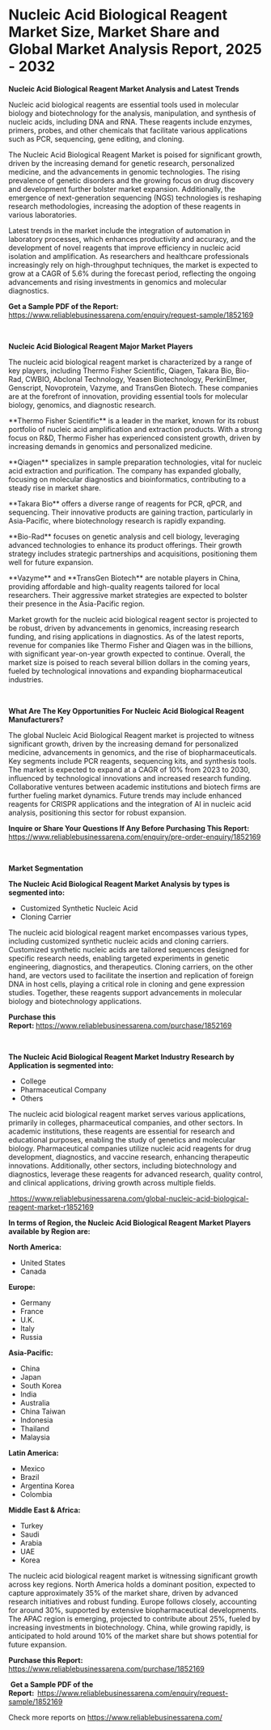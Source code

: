 <p><h1>Nucleic Acid Biological Reagent Market Size, Market Share and Global Market Analysis Report, 2025 - 2032</h1></p><p><strong>Nucleic Acid Biological Reagent Market Analysis and Latest Trends</strong></p>
<p><p>Nucleic acid biological reagents are essential tools used in molecular biology and biotechnology for the analysis, manipulation, and synthesis of nucleic acids, including DNA and RNA. These reagents include enzymes, primers, probes, and other chemicals that facilitate various applications such as PCR, sequencing, gene editing, and cloning.</p><p>The Nucleic Acid Biological Reagent Market is poised for significant growth, driven by the increasing demand for genetic research, personalized medicine, and the advancements in genomic technologies. The rising prevalence of genetic disorders and the growing focus on drug discovery and development further bolster market expansion. Additionally, the emergence of next-generation sequencing (NGS) technologies is reshaping research methodologies, increasing the adoption of these reagents in various laboratories.</p><p>Latest trends in the market include the integration of automation in laboratory processes, which enhances productivity and accuracy, and the development of novel reagents that improve efficiency in nucleic acid isolation and amplification. As researchers and healthcare professionals increasingly rely on high-throughput techniques, the market is expected to grow at a CAGR of 5.6% during the forecast period, reflecting the ongoing advancements and rising investments in genomics and molecular diagnostics.</p></p>
<p><strong>Get a Sample PDF of the Report:&nbsp;</strong> <a href="https://www.reliablebusinessarena.com/enquiry/request-sample/1852169?utm_campaign=1143&utm_medium=2&utm_source=Github&utm_content=ia&utm_term=07012025&utm_id=nucleic-acid-biological-reagent">https://www.reliablebusinessarena.com/enquiry/request-sample/1852169</a></p>
<p>&nbsp;</p>
<p><strong>Nucleic Acid Biological Reagent Major Market Players</strong></p>
<p><p>The nucleic acid biological reagent market is characterized by a range of key players, including Thermo Fisher Scientific, Qiagen, Takara Bio, Bio-Rad, CWBIO, Abclonal Technology, Yeasen Biotechnology, PerkinElmer, Genscript, Novoprotein, Vazyme, and TransGen Biotech. These companies are at the forefront of innovation, providing essential tools for molecular biology, genomics, and diagnostic research.</p><p>**Thermo Fisher Scientific** is a leader in the market, known for its robust portfolio of nucleic acid amplification and extraction products. With a strong focus on R&D, Thermo Fisher has experienced consistent growth, driven by increasing demands in genomics and personalized medicine.</p><p>**Qiagen** specializes in sample preparation technologies, vital for nucleic acid extraction and purification. The company has expanded globally, focusing on molecular diagnostics and bioinformatics, contributing to a steady rise in market share.</p><p>**Takara Bio** offers a diverse range of reagents for PCR, qPCR, and sequencing. Their innovative products are gaining traction, particularly in Asia-Pacific, where biotechnology research is rapidly expanding.</p><p>**Bio-Rad** focuses on genetic analysis and cell biology, leveraging advanced technologies to enhance its product offerings. Their growth strategy includes strategic partnerships and acquisitions, positioning them well for future expansion.</p><p>**Vazyme** and **TransGen Biotech** are notable players in China, providing affordable and high-quality reagents tailored for local researchers. Their aggressive market strategies are expected to bolster their presence in the Asia-Pacific region.</p><p>Market growth for the nucleic acid biological reagent sector is projected to be robust, driven by advancements in genomics, increasing research funding, and rising applications in diagnostics. As of the latest reports, revenue for companies like Thermo Fisher and Qiagen was in the billions, with significant year-on-year growth expected to continue. Overall, the market size is poised to reach several billion dollars in the coming years, fueled by technological innovations and expanding biopharmaceutical industries.</p></p>
<p>&nbsp;</p>
<p><strong>What Are The Key Opportunities For Nucleic Acid Biological Reagent Manufacturers?</strong></p>
<p><p>The global Nucleic Acid Biological Reagent market is projected to witness significant growth, driven by the increasing demand for personalized medicine, advancements in genomics, and the rise of biopharmaceuticals. Key segments include PCR reagents, sequencing kits, and synthesis tools. The market is expected to expand at a CAGR of 10% from 2023 to 2030, influenced by technological innovations and increased research funding. Collaborative ventures between academic institutions and biotech firms are further fueling market dynamics. Future trends may include enhanced reagents for CRISPR applications and the integration of AI in nucleic acid analysis, positioning this sector for robust expansion.</p></p>
<p><strong>Inquire or Share Your Questions If Any Before Purchasing This Report:</strong> <a href="https://www.reliablebusinessarena.com/enquiry/pre-order-enquiry/1852169?utm_campaign=1143&utm_medium=2&utm_source=Github&utm_content=ia&utm_term=07012025&utm_id=nucleic-acid-biological-reagent">https://www.reliablebusinessarena.com/enquiry/pre-order-enquiry/1852169</a></p>
<p>&nbsp;</p>
<p><strong>Market Segmentation</strong></p>
<p><strong>The Nucleic Acid Biological Reagent Market Analysis by types is segmented into:</strong></p>
<p><ul><li>Customized Synthetic Nucleic Acid</li><li>Cloning Carrier</li></ul></p>
<p><p>The nucleic acid biological reagent market encompasses various types, including customized synthetic nucleic acids and cloning carriers. Customized synthetic nucleic acids are tailored sequences designed for specific research needs, enabling targeted experiments in genetic engineering, diagnostics, and therapeutics. Cloning carriers, on the other hand, are vectors used to facilitate the insertion and replication of foreign DNA in host cells, playing a critical role in cloning and gene expression studies. Together, these reagents support advancements in molecular biology and biotechnology applications.</p></p>
<p><strong>Purchase this Report:&nbsp;</strong><a href="https://www.reliablebusinessarena.com/purchase/1852169?utm_campaign=1143&utm_medium=2&utm_source=Github&utm_content=ia&utm_term=07012025&utm_id=nucleic-acid-biological-reagent">https://www.reliablebusinessarena.com/purchase/1852169</a></p>
<p>&nbsp;</p>
<p><strong>The Nucleic Acid Biological Reagent Market Industry Research by Application is segmented into:</strong></p>
<p><ul><li>College</li><li>Pharmaceutical Company</li><li>Others</li></ul></p>
<p><p>The nucleic acid biological reagent market serves various applications, primarily in colleges, pharmaceutical companies, and other sectors. In academic institutions, these reagents are essential for research and educational purposes, enabling the study of genetics and molecular biology. Pharmaceutical companies utilize nucleic acid reagents for drug development, diagnostics, and vaccine research, enhancing therapeutic innovations. Additionally, other sectors, including biotechnology and diagnostics, leverage these reagents for advanced research, quality control, and clinical applications, driving growth across multiple fields.</p></p>
<p><a href="https://www.reliablebusinessarena.com/global-nucleic-acid-biological-reagent-market-r1852169?utm_campaign=1143&utm_medium=2&utm_source=Github&utm_content=ia&utm_term=07012025&utm_id=nucleic-acid-biological-reagent">&nbsp;https://www.reliablebusinessarena.com/global-nucleic-acid-biological-reagent-market-r1852169</a></p>
<p><strong>In terms of Region, the Nucleic Acid Biological Reagent Market Players available by Region are:</strong></p>
<p>
    <p> <strong> North America: </strong>
        <ul>
            <li>United States</li>
            <li>Canada</li>
        </ul>
        </p> 
    <p> <strong> Europe: </strong>
        <ul>
            <li>Germany</li>
            <li>France</li>
            <li>U.K.</li>
            <li>Italy</li>
            <li>Russia</li>
        </ul>
        </p> 
    <p> <strong> Asia-Pacific: </strong>
        <ul>
            <li>China</li>
            <li>Japan</li>
            <li>South Korea</li>
            <li>India</li>
            <li>Australia</li>
            <li>China Taiwan</li>
            <li>Indonesia</li>
            <li>Thailand</li>
            <li>Malaysia</li>
        </ul>
        </p> 
    <p> <strong> Latin America: </strong>
        <ul>
            <li>Mexico</li>
            <li>Brazil</li>
            <li>Argentina Korea</li>
            <li>Colombia</li>
        </ul>
        </p> 
    <p> <strong> Middle East & Africa: </strong>
        <ul>
            <li>Turkey</li>
            <li>Saudi</li>
            <li>Arabia</li>
            <li>UAE</li>
            <li>Korea</li>
        </ul>
    </p>
    </p>
<p><p>The nucleic acid biological reagent market is witnessing significant growth across key regions. North America holds a dominant position, expected to capture approximately 35% of the market share, driven by advanced research initiatives and robust funding. Europe follows closely, accounting for around 30%, supported by extensive biopharmaceutical developments. The APAC region is emerging, projected to contribute about 25%, fueled by increasing investments in biotechnology. China, while growing rapidly, is anticipated to hold around 10% of the market share but shows potential for future expansion.</p></p>
<p><strong>Purchase this Report: </strong><a href="https://www.reliablebusinessarena.com/purchase/1852169?utm_campaign=1143&utm_medium=2&utm_source=Github&utm_content=ia&utm_term=07012025&utm_id=nucleic-acid-biological-reagent">https://www.reliablebusinessarena.com/purchase/1852169</a></p>
<p>&nbsp;<strong>Get a Sample PDF of the Report:&nbsp;&nbsp;</strong><a href="https://www.reliablebusinessarena.com/enquiry/request-sample/1852169?utm_campaign=1143&utm_medium=2&utm_source=Github&utm_content=ia&utm_term=07012025&utm_id=nucleic-acid-biological-reagent">https://www.reliablebusinessarena.com/enquiry/request-sample/1852169</a></p>
<p><strong></strong></p>
<p>Check more reports on <a href="https://www.reliablebusinessarena.com/?utm_campaign=1143&utm_medium=2&utm_source=Github&utm_content=ia&utm_term=07012025&utm_id=nucleic-acid-biological-reagent">https://www.reliablebusinessarena.com/</a></p>